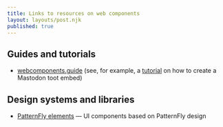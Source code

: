 ```yaml
---
title: Links to resources on web components
layout: layouts/post.njk
published: true
---
```


## Guides and tutorials
- [webcomponents.guide](https://webcomponents.guide/) (see, for example, a [tutorial](https://webcomponents.guide/tutorials/mastodon-toot-embed/) on how to create a Mastodon toot embed)


## Design systems and libraries
- [PatternFly elements](https://patternflyelements.org/) — UI components based on PatternFly design